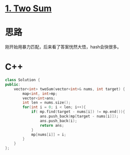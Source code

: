 # [1. Two Sum](https://leetcode.com/problems/two-sum/)

# 思路
刚开始用暴力匹配，后来看了答案恍然大悟，hash会快很多。

# C++
``` C++
class Solution {
public:
    vector<int> twoSum(vector<int>& nums, int target) {
        map<int, int>mp;
        vector<int>ans;
        int len = nums.size();
        for(int i = 0; i < len; i++){
            if( mp.find(target - nums[i]) != mp.end()){
                ans.push_back(mp[target - nums[i]]);
                ans.push_back(i);
                return ans;
            }
            mp[nums[i]] = i;  
        }     
    }
};

```
